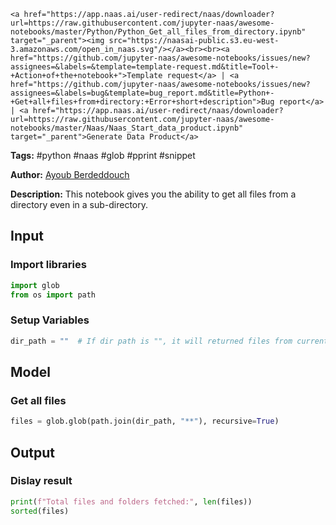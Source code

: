    <a href="https://app.naas.ai/user-redirect/naas/downloader?url=https://raw.githubusercontent.com/jupyter-naas/awesome-notebooks/master/Python/Python_Get_all_files_from_directory.ipynb" target="_parent"><img src="https://naasai-public.s3.eu-west-3.amazonaws.com/open_in_naas.svg"/></a><br><br><a href="https://github.com/jupyter-naas/awesome-notebooks/issues/new?assignees=&labels=&template=template-request.md&title=Tool+-+Action+of+the+notebook+">Template request</a> | <a href="https://github.com/jupyter-naas/awesome-notebooks/issues/new?assignees=&labels=bug&template=bug_report.md&title=Python+-+Get+all+files+from+directory:+Error+short+description">Bug report</a> | <a href="https://app.naas.ai/user-redirect/naas/downloader?url=https://raw.githubusercontent.com/jupyter-naas/awesome-notebooks/master/Naas/Naas_Start_data_product.ipynb" target="_parent">Generate Data Product</a>

**Tags:** #python #naas #glob #pprint #snippet

**Author:** [Ayoub Berdeddouch](https://www.linkedin.com/ayoub-berdeddouch)

**Description:** This notebook gives you the ability to get all files from a directory even in a sub-directory.

## Input

### Import libraries


```python
import glob
from os import path
```

### Setup Variables


```python
dir_path = ""  # If dir path is "", it will returned files from current folder
```

## Model

### Get all files


```python
files = glob.glob(path.join(dir_path, "**"), recursive=True)
```

## Output

### Dislay result


```python
print(f"Total files and folders fetched:", len(files))
sorted(files)
```
